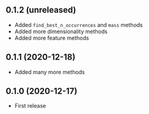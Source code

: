 ## 0.1.2 (unreleased)

- Added `find_best_n_occurrences` and `mass` methods
- Added more dimensionality methods
- Added more feature methods

## 0.1.1 (2020-12-18)

- Added many more methods

## 0.1.0 (2020-12-17)

- First release
